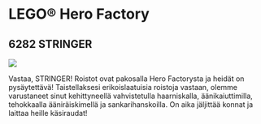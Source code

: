 # LEGO® Hero Factory

## 6282 STRINGER

![](https://www.lego.com/cdn/product-assets/product.img.pri/6282_prod.jpg)

Vastaa, STRINGER! Roistot ovat pakosalla Hero Factorysta ja heidät on pysäytettävä! Taistellaksesi erikoislaatuisia roistoja vastaan, olemme varustaneet sinut kehittyneellä vahvistetulla haarniskalla, äänikaiuttimilla, tehokkaalla ääniräiskimellä ja sankarihanskoilla. On aika jäljittää konnat ja laittaa heille käsiraudat!